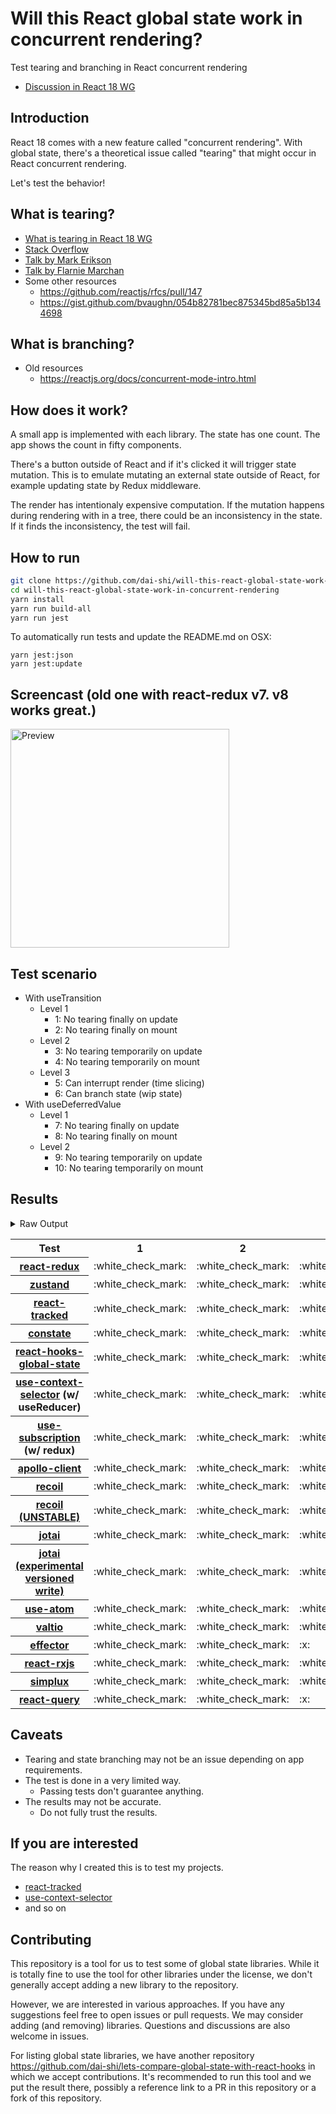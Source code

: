 # Will this React global state work in concurrent rendering?

Test tearing and branching in React concurrent rendering

- [Discussion in React 18 WG](https://github.com/reactwg/react-18/discussions/116)

## Introduction

React 18 comes with a new feature called "concurrent rendering".
With global state, there's a theoretical issue called "tearing"
that might occur in React concurrent rendering.

Let's test the behavior!

## What is tearing?

- [What is tearing in React 18 WG](https://github.com/reactwg/react-18/discussions/69)
- [Stack Overflow](https://stackoverflow.com/questions/54891675/what-is-tearing-in-the-context-of-the-react-redux)
- [Talk by Mark Erikson](https://www.youtube.com/watch?v=yOZ4Ml9LlWE&t=933s)
- [Talk by Flarnie Marchan](https://www.youtube.com/watch?v=V1Ly-8Z1wQA&t=1079s)
- Some other resources
  - https://github.com/reactjs/rfcs/pull/147
  - https://gist.github.com/bvaughn/054b82781bec875345bd85a5b1344698

## What is branching?

- Old resources
  - https://reactjs.org/docs/concurrent-mode-intro.html

## How does it work?

A small app is implemented with each library.
The state has one count.
The app shows the count in fifty components.

There's a button outside of React and
if it's clicked it will trigger state mutation.
This is to emulate mutating an external state outside of React,
for example updating state by Redux middleware.

The render has intentionaly expensive computation.
If the mutation happens during rendering with in a tree,
there could be an inconsistency in the state.
If it finds the inconsistency, the test will fail.

## How to run

```bash
git clone https://github.com/dai-shi/will-this-react-global-state-work-in-concurrent-rendering.git
cd will-this-react-global-state-work-in-concurrent-rendering
yarn install
yarn run build-all
yarn run jest
```

To automatically run tests and update the README.md on OSX:
```
yarn jest:json
yarn jest:update
```

## Screencast (old one with react-redux v7. v8 works great.)

<img src="https://user-images.githubusercontent.com/490574/61502196-ce109200-aa0d-11e9-9efc-6203545d367c.gif" alt="Preview" width="350" />

## Test scenario

- With useTransition
  - Level 1
    - 1: No tearing finally on update
    - 2: No tearing finally on mount
  - Level 2
    - 3: No tearing temporarily on update
    - 4: No tearing temporarily on mount
  - Level 3
    - 5: Can interrupt render (time slicing)
    - 6: Can branch state (wip state)
- With useDeferredValue
  - Level 1
    - 7: No tearing finally on update
    - 8: No tearing finally on mount
  - Level 2
    - 9: No tearing temporarily on update
    - 10: No tearing temporarily on mount

## Results

<details>
<summary>Raw Output</summary>

```
   With useTransition
     Level 1
       ✓ No tearing finally on update (8142 ms)
       ✓ No tearing finally on mount (4766 ms)
     Level 2
       ✓ No tearing temporarily on update (13062 ms)
       ✓ No tearing temporarily on mount (4709 ms)
     Level 3
       ✕ Can interrupt render (time slicing) (8055 ms)
       ✕ Can branch state (wip state) (6746 ms)
   With useDeferredValue
     Level 1
       ✓ No tearing finally on update (9792 ms)
       ✓ No tearing finally on mount (4686 ms)
     Level 2
       ✓ No tearing temporarily on update (14872 ms)
       ✓ No tearing temporarily on mount (4641 ms)
 zustand
   With useTransition
     Level 1
       ✓ No tearing finally on update (8130 ms)
       ✓ No tearing finally on mount (4730 ms)
     Level 2
       ✓ No tearing temporarily on update (13090 ms)
       ✓ No tearing temporarily on mount (4647 ms)
     Level 3
       ✕ Can interrupt render (time slicing) (8083 ms)
       ✕ Can branch state (wip state) (6745 ms)
   With useDeferredValue
     Level 1
       ✓ No tearing finally on update (9814 ms)
       ✓ No tearing finally on mount (4679 ms)
     Level 2
       ✓ No tearing temporarily on update (14759 ms)
       ✓ No tearing temporarily on mount (4714 ms)
 react-tracked
   With useTransition
     Level 1
       ✓ No tearing finally on update (5705 ms)
       ✓ No tearing finally on mount (11635 ms)
     Level 2
       ✓ No tearing temporarily on update (8770 ms)
       ✓ No tearing temporarily on mount (11545 ms)
     Level 3
       ✓ Can interrupt render (time slicing) (3774 ms)
       ✓ Can branch state (wip state) (8315 ms)
   With useDeferredValue
     Level 1
       ✓ No tearing finally on update (15509 ms)
       ✓ No tearing finally on mount (6601 ms)
     Level 2
       ✓ No tearing temporarily on update (19621 ms)
       ✓ No tearing temporarily on mount (8531 ms)
 constate
   With useTransition
     Level 1
       ✓ No tearing finally on update (4714 ms)
       ✓ No tearing finally on mount (8616 ms)
     Level 2
       ✓ No tearing temporarily on update (8798 ms)
       ✓ No tearing temporarily on mount (8537 ms)
     Level 3
       ✓ Can interrupt render (time slicing) (3809 ms)
       ✓ Can branch state (wip state) (5304 ms)
   With useDeferredValue
     Level 1
       ✓ No tearing finally on update (9813 ms)
       ✓ No tearing finally on mount (5746 ms)
     Level 2
       ✓ No tearing temporarily on update (14772 ms)
       ✓ No tearing temporarily on mount (5660 ms)
 react-hooks-global-state
   With useTransition
     Level 1
       ✓ No tearing finally on update (5668 ms)
       ✓ No tearing finally on mount (7631 ms)
     Level 2
       ✓ No tearing temporarily on update (8795 ms)
       ✕ No tearing temporarily on mount (7542 ms)
     Level 3
       ✓ Can interrupt render (time slicing) (3774 ms)
       ✕ Can branch state (wip state) (10266 ms)
   With useDeferredValue
     Level 1
       ✓ No tearing finally on update (11395 ms)
       ✓ No tearing finally on mount (5716 ms)
     Level 2
       ✓ No tearing temporarily on update (15515 ms)
       ✕ No tearing temporarily on mount (5670 ms)
 use-context-selector
   With useTransition
     Level 1
       ✓ No tearing finally on update (5694 ms)
       ✓ No tearing finally on mount (13601 ms)
     Level 2
       ✓ No tearing temporarily on update (8753 ms)
       ✓ No tearing temporarily on mount (13548 ms)
     Level 3
       ✓ Can interrupt render (time slicing) (3774 ms)
       ✓ Can branch state (wip state) (8270 ms)
   With useDeferredValue
     Level 1
       ✓ No tearing finally on update (15515 ms)
       ✓ No tearing finally on mount (8602 ms)
     Level 2
       ✓ No tearing temporarily on update (19633 ms)
       ✓ No tearing temporarily on mount (8509 ms)
 use-subscription
   With useTransition
     Level 1
       ✓ No tearing finally on update (8141 ms)
       ✓ No tearing finally on mount (4764 ms)
     Level 2
       ✓ No tearing temporarily on update (13077 ms)
       ✓ No tearing temporarily on mount (4645 ms)
     Level 3
       ✕ Can interrupt render (time slicing) (8092 ms)
       ✕ Can branch state (wip state) (6752 ms)
   With useDeferredValue
     Level 1
       ✓ No tearing finally on update (9795 ms)
       ✓ No tearing finally on mount (4729 ms)
     Level 2
       ✓ No tearing temporarily on update (14803 ms)
       ✓ No tearing temporarily on mount (4714 ms)
 apollo-client
   With useTransition
     Level 1
       ✓ No tearing finally on update (8327 ms)
       ✓ No tearing finally on mount (5768 ms)
     Level 2
       ✓ No tearing temporarily on update (13210 ms)
       ✕ No tearing temporarily on mount (5665 ms)
     Level 3
       ✕ Can interrupt render (time slicing) (8248 ms)
       ✕ Can branch state (wip state) (7854 ms)
   With useDeferredValue
     Level 1
       ✓ No tearing finally on update (8610 ms)
       ✓ No tearing finally on mount (6688 ms)
     Level 2
       ✓ No tearing temporarily on update (11706 ms)
       ✕ No tearing temporarily on mount (5670 ms)
 recoil
   With useTransition
     Level 1
       ✓ No tearing finally on update (8174 ms)
       ✓ No tearing finally on mount (4713 ms)
     Level 2
       ✓ No tearing temporarily on update (13151 ms)
       ✓ No tearing temporarily on mount (4696 ms)
     Level 3
       ✕ Can interrupt render (time slicing) (8185 ms)
       ✕ Can branch state (wip state) (6771 ms)
   With useDeferredValue
     Level 1
       ✓ No tearing finally on update (9910 ms)
       ✓ No tearing finally on mount (4736 ms)
     Level 2
       ✓ No tearing temporarily on update (14839 ms)
       ✓ No tearing temporarily on mount (4711 ms)
 recoil_UNSTABLE
   With useTransition
     Level 1
       ✓ No tearing finally on update (5746 ms)
       ✓ No tearing finally on mount (6650 ms)
     Level 2
       ✓ No tearing temporarily on update (8833 ms)
       ✕ No tearing temporarily on mount (6628 ms)
     Level 3
       ✓ Can interrupt render (time slicing) (3815 ms)
       ✕ Can branch state (wip state) (10343 ms)
   With useDeferredValue
     Level 1
       ✓ No tearing finally on update (11419 ms)
       ✓ No tearing finally on mount (5724 ms)
     Level 2
       ✓ No tearing temporarily on update (15530 ms)
       ✕ No tearing temporarily on mount (5625 ms)
 jotai
   With useTransition
     Level 1
       ✓ No tearing finally on update (6718 ms)
       ✓ No tearing finally on mount (10621 ms)
     Level 2
       ✓ No tearing temporarily on update (9804 ms)
       ✕ No tearing temporarily on mount (10551 ms)
     Level 3
       ✓ Can interrupt render (time slicing) (4774 ms)
       ✕ Can branch state (wip state) (11307 ms)
   With useDeferredValue
     Level 1
       ✓ No tearing finally on update (16415 ms)
       ✓ No tearing finally on mount (9586 ms)
     Level 2
       ✓ No tearing temporarily on update (20504 ms)
       ✕ No tearing temporarily on mount (10494 ms)
 jotai-versioned-write
   With useTransition
     Level 1
       ✓ No tearing finally on update (5701 ms)
       ✓ No tearing finally on mount (9732 ms)
     Level 2
       ✓ No tearing temporarily on update (9823 ms)
       ✓ No tearing temporarily on mount (8560 ms)
     Level 3
       ✓ Can interrupt render (time slicing) (4780 ms)
       ✓ Can branch state (wip state) (6298 ms)
   With useDeferredValue
     Level 1
       ✓ No tearing finally on update (10771 ms)
       ✓ No tearing finally on mount (5779 ms)
     Level 2
       ✓ No tearing temporarily on update (15802 ms)
       ✓ No tearing temporarily on mount (6648 ms)
 use-atom
   With useTransition
     Level 1
       ✓ No tearing finally on update (6674 ms)
       ✓ No tearing finally on mount (16662 ms)
     Level 2
       ✓ No tearing temporarily on update (9817 ms)
       ✓ No tearing temporarily on mount (13567 ms)
     Level 3
       ✓ Can interrupt render (time slicing) (4773 ms)
       ✓ Can branch state (wip state) (9317 ms)
   With useDeferredValue
     Level 1
       ✓ No tearing finally on update (16522 ms)
       ✓ No tearing finally on mount (8613 ms)
     Level 2
       ✓ No tearing temporarily on update (20667 ms)
       ✓ No tearing temporarily on mount (8522 ms)
 valtio
   With useTransition
     Level 1
       ✓ No tearing finally on update (8127 ms)
       ✓ No tearing finally on mount (4758 ms)
     Level 2
       ✓ No tearing temporarily on update (13095 ms)
       ✓ No tearing temporarily on mount (4717 ms)
     Level 3
       ✕ Can interrupt render (time slicing) (8077 ms)
       ✕ Can branch state (wip state) (6782 ms)
   With useDeferredValue
     Level 1
       ✓ No tearing finally on update (9814 ms)
       ✓ No tearing finally on mount (4715 ms)
     Level 2
       ✓ No tearing temporarily on update (14826 ms)
       ✓ No tearing temporarily on mount (4629 ms)
 effector
   With useTransition
     Level 1
       ✓ No tearing finally on update (4700 ms)
       ✓ No tearing finally on mount (7614 ms)
     Level 2
       ✕ No tearing temporarily on update (8803 ms)
       ✕ No tearing temporarily on mount (7559 ms)
     Level 3
       ✓ Can interrupt render (time slicing) (3779 ms)
       ✕ Can branch state (wip state) (3029 ms)
   With useDeferredValue
     Level 1
       ✓ No tearing finally on update (9804 ms)
       ✓ No tearing finally on mount (5666 ms)
     Level 2
       ✓ No tearing temporarily on update (14784 ms)
       ✕ No tearing temporarily on mount (5629 ms)
 react-rxjs
   With useTransition
     Level 1
       ✓ No tearing finally on update (8122 ms)
       ✓ No tearing finally on mount (4710 ms)
     Level 2
       ✓ No tearing temporarily on update (13109 ms)
       ✓ No tearing temporarily on mount (4694 ms)
     Level 3
       ✕ Can interrupt render (time slicing) (8094 ms)
       ✕ Can branch state (wip state) (6769 ms)
   With useDeferredValue
     Level 1
       ✓ No tearing finally on update (9770 ms)
       ✓ No tearing finally on mount (4714 ms)
     Level 2
       ✓ No tearing temporarily on update (14777 ms)
       ✓ No tearing temporarily on mount (4708 ms)
 simplux
   With useTransition
     Level 1
       ✓ No tearing finally on update (4701 ms)
       ✓ No tearing finally on mount (7612 ms)
     Level 2
       ✓ No tearing temporarily on update (8798 ms)
       ✓ No tearing temporarily on mount (8573 ms)
     Level 3
       ✓ Can interrupt render (time slicing) (3809 ms)
       ✕ Can branch state (wip state) (10316 ms)
   With useDeferredValue
     Level 1
       ✓ No tearing finally on update (9797 ms)
       ✓ No tearing finally on mount (5781 ms)
     Level 2
       ✓ No tearing temporarily on update (14756 ms)
       ✓ No tearing temporarily on mount (5698 ms)
 react-query
   With useTransition
     Level 1
       ✓ No tearing finally on update (8235 ms)
       ✓ No tearing finally on mount (4719 ms)
     Level 2
       ✕ No tearing temporarily on update (13180 ms)
       ✓ No tearing temporarily on mount (4662 ms)
     Level 3
       ✕ Can interrupt render (time slicing) (8170 ms)
       ✕ Can branch state (wip state) (6817 ms)
   With useDeferredValue
     Level 1
       ✓ No tearing finally on update (9694 ms)
       ✓ No tearing finally on mount (4681 ms)
     Level 2
       ✓ No tearing temporarily on update (13819 ms)
       ✓ No tearing temporarily on mount (4665 ms)

```
</details>

<table>
<tr><th>Test</th><th>1</th><th>2</th><th>3</th><th>4</th><th>5</th><th>6</th><th>7</th><th>8</th><th>9</th><th>10</th></tr>
	<tr>
		<th><a href="https://react-redux.js.org">react-redux</a></th>
		<td>:white_check_mark:</td>
		<td>:white_check_mark:</td>
		<td>:white_check_mark:</td>
		<td>:white_check_mark:</td>
		<td>:x:</td>
		<td>:x:</td>
		<td>:white_check_mark:</td>
		<td>:white_check_mark:</td>
		<td>:white_check_mark:</td>
		<td>:white_check_mark:</td>
	</tr>
	<tr>
		<th><a href="https://github.com/pmndrs/zustand">zustand</a></th>
		<td>:white_check_mark:</td>
		<td>:white_check_mark:</td>
		<td>:white_check_mark:</td>
		<td>:white_check_mark:</td>
		<td>:x:</td>
		<td>:x:</td>
		<td>:white_check_mark:</td>
		<td>:white_check_mark:</td>
		<td>:white_check_mark:</td>
		<td>:white_check_mark:</td>
	</tr>
	<tr>
		<th><a href="https://react-tracked.js.org">react-tracked</a></th>
		<td>:white_check_mark:</td>
		<td>:white_check_mark:</td>
		<td>:white_check_mark:</td>
		<td>:white_check_mark:</td>
		<td>:white_check_mark:</td>
		<td>:white_check_mark:</td>
		<td>:white_check_mark:</td>
		<td>:white_check_mark:</td>
		<td>:white_check_mark:</td>
		<td>:white_check_mark:</td>
	</tr>
	<tr>
		<th><a href="https://github.com/diegohaz/constate">constate</a></th>
		<td>:white_check_mark:</td>
		<td>:white_check_mark:</td>
		<td>:white_check_mark:</td>
		<td>:white_check_mark:</td>
		<td>:white_check_mark:</td>
		<td>:white_check_mark:</td>
		<td>:white_check_mark:</td>
		<td>:white_check_mark:</td>
		<td>:white_check_mark:</td>
		<td>:white_check_mark:</td>
	</tr>
	<tr>
		<th><a href="https://github.com/dai-shi/react-hooks-global-state">react-hooks-global-state</a></th>
		<td>:white_check_mark:</td>
		<td>:white_check_mark:</td>
		<td>:white_check_mark:</td>
		<td>:x:</td>
		<td>:white_check_mark:</td>
		<td>:x:</td>
		<td>:white_check_mark:</td>
		<td>:white_check_mark:</td>
		<td>:white_check_mark:</td>
		<td>:x:</td>
	</tr>
	<tr>
		<th><a href="https://github.com/dai-shi/use-context-selector">use-context-selector</a> (w/ useReducer)</th>
		<td>:white_check_mark:</td>
		<td>:white_check_mark:</td>
		<td>:white_check_mark:</td>
		<td>:white_check_mark:</td>
		<td>:white_check_mark:</td>
		<td>:white_check_mark:</td>
		<td>:white_check_mark:</td>
		<td>:white_check_mark:</td>
		<td>:white_check_mark:</td>
		<td>:white_check_mark:</td>
	</tr>
	<tr>
		<th><a href="https://github.com/facebook/react/tree/master/packages/use-subscription">use-subscription</a> (w/ redux)</th>
		<td>:white_check_mark:</td>
		<td>:white_check_mark:</td>
		<td>:white_check_mark:</td>
		<td>:white_check_mark:</td>
		<td>:x:</td>
		<td>:x:</td>
		<td>:white_check_mark:</td>
		<td>:white_check_mark:</td>
		<td>:white_check_mark:</td>
		<td>:white_check_mark:</td>
	</tr>
	<tr>
		<th><a href="https://github.com/apollographql/apollo-client">apollo-client</a></th>
		<td>:white_check_mark:</td>
		<td>:white_check_mark:</td>
		<td>:white_check_mark:</td>
		<td>:x:</td>
		<td>:x:</td>
		<td>:x:</td>
		<td>:white_check_mark:</td>
		<td>:white_check_mark:</td>
		<td>:white_check_mark:</td>
		<td>:x:</td>
	</tr>
	<tr>
		<th><a href="https://recoiljs.org">recoil</a></th>
		<td>:white_check_mark:</td>
		<td>:white_check_mark:</td>
		<td>:white_check_mark:</td>
		<td>:white_check_mark:</td>
		<td>:x:</td>
		<td>:x:</td>
		<td>:white_check_mark:</td>
		<td>:white_check_mark:</td>
		<td>:white_check_mark:</td>
		<td>:white_check_mark:</td>
	</tr>
	<tr>
		<th><a href="https://recoiljs.org">recoil (UNSTABLE)</a></th>
		<td>:white_check_mark:</td>
		<td>:white_check_mark:</td>
		<td>:white_check_mark:</td>
		<td>:x:</td>
		<td>:white_check_mark:</td>
		<td>:x:</td>
		<td>:white_check_mark:</td>
		<td>:white_check_mark:</td>
		<td>:white_check_mark:</td>
		<td>:x:</td>
	</tr>
	<tr>
		<th><a href="https://github.com/pmndrs/jotai">jotai</a></th>
		<td>:white_check_mark:</td>
		<td>:white_check_mark:</td>
		<td>:white_check_mark:</td>
		<td>:x:</td>
		<td>:white_check_mark:</td>
		<td>:x:</td>
		<td>:white_check_mark:</td>
		<td>:white_check_mark:</td>
		<td>:white_check_mark:</td>
		<td>:x:</td>
	</tr>
	<tr>
		<th><a href="https://github.com/pmndrs/jotai">jotai (experimental versioned write)</a></th>
		<td>:white_check_mark:</td>
		<td>:white_check_mark:</td>
		<td>:white_check_mark:</td>
		<td>:white_check_mark:</td>
		<td>:white_check_mark:</td>
		<td>:white_check_mark:</td>
		<td>:white_check_mark:</td>
		<td>:white_check_mark:</td>
		<td>:white_check_mark:</td>
		<td>:white_check_mark:</td>
	</tr>
	<tr>
		<th><a href="https://github.com/dai-shi/use-atom">use-atom</a></th>
		<td>:white_check_mark:</td>
		<td>:white_check_mark:</td>
		<td>:white_check_mark:</td>
		<td>:white_check_mark:</td>
		<td>:white_check_mark:</td>
		<td>:white_check_mark:</td>
		<td>:white_check_mark:</td>
		<td>:white_check_mark:</td>
		<td>:white_check_mark:</td>
		<td>:white_check_mark:</td>
	</tr>
	<tr>
		<th><a href="https://github.com/pmndrs/valtio">valtio</a></th>
		<td>:white_check_mark:</td>
		<td>:white_check_mark:</td>
		<td>:white_check_mark:</td>
		<td>:white_check_mark:</td>
		<td>:x:</td>
		<td>:x:</td>
		<td>:white_check_mark:</td>
		<td>:white_check_mark:</td>
		<td>:white_check_mark:</td>
		<td>:white_check_mark:</td>
	</tr>
	<tr>
		<th><a href="https://github.com/zerobias/effector">effector</a></th>
		<td>:white_check_mark:</td>
		<td>:white_check_mark:</td>
		<td>:x:</td>
		<td>:x:</td>
		<td>:white_check_mark:</td>
		<td>:x:</td>
		<td>:white_check_mark:</td>
		<td>:white_check_mark:</td>
		<td>:white_check_mark:</td>
		<td>:x:</td>
	</tr>
	<tr>
		<th><a href="https://react-rxjs.org">react-rxjs</a></th>
		<td>:white_check_mark:</td>
		<td>:white_check_mark:</td>
		<td>:white_check_mark:</td>
		<td>:white_check_mark:</td>
		<td>:x:</td>
		<td>:x:</td>
		<td>:white_check_mark:</td>
		<td>:white_check_mark:</td>
		<td>:white_check_mark:</td>
		<td>:white_check_mark:</td>
	</tr>
	<tr>
		<th><a href="https://github.com/MrWolfZ/simplux">simplux</a></th>
		<td>:white_check_mark:</td>
		<td>:white_check_mark:</td>
		<td>:white_check_mark:</td>
		<td>:white_check_mark:</td>
		<td>:white_check_mark:</td>
		<td>:x:</td>
		<td>:white_check_mark:</td>
		<td>:white_check_mark:</td>
		<td>:white_check_mark:</td>
		<td>:white_check_mark:</td>
	</tr>
	<tr>
		<th><a href="https://react-query.tanstack.com/">react-query</a></th>
		<td>:white_check_mark:</td>
		<td>:white_check_mark:</td>
		<td>:x:</td>
		<td>:white_check_mark:</td>
		<td>:x:</td>
		<td>:x:</td>
		<td>:white_check_mark:</td>
		<td>:white_check_mark:</td>
		<td>:white_check_mark:</td>
		<td>:white_check_mark:</td>
	</tr>

</table>

## Caveats

- Tearing and state branching may not be an issue depending on app requirements.
- The test is done in a very limited way.
  - Passing tests don't guarantee anything.
- The results may not be accurate.
  - Do not fully trust the results.

## If you are interested

The reason why I created this is to test my projects.

- [react-tracked](https://github.com/dai-shi/react-tracked)
- [use-context-selector](https://github.com/dai-shi/use-context-selector)
- and so on

## Contributing

This repository is a tool for us to test some of global state libraries.
While it is totally fine to use the tool for other libraries under the license,
we don't generally accept adding a new library to the repository.

However, we are interested in various approaches.
If you have any suggestions feel free to open issues or pull requests.
We may consider adding (and removing) libraries.
Questions and discussions are also welcome in issues.

For listing global state libraries, we have another repository
https://github.com/dai-shi/lets-compare-global-state-with-react-hooks
in which we accept contributions. It's recommended to run this tool
and we put the result there, possibly a reference link to a PR
in this repository or a fork of this repository.
